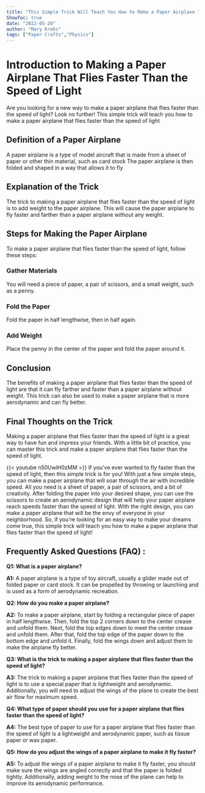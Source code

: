 ```yaml
---
title: "This Simple Trick Will Teach You How to Make a Paper Airplane That Flies Faster Than the Speed of Light!"
ShowToc: true 
date: "2022-05-20"
author: "Mary Krebs" 
tags: ["Paper Crafts","Physics"]
---
```

# Introduction to Making a Paper Airplane That Flies Faster Than the Speed of Light
Are you looking for a new way to make a paper airplane that flies faster than the speed of light? Look no further! This simple trick will teach you how to make a paper airplane that flies faster than the speed of light

## Definition of a Paper Airplane
A paper airplane is a type of model aircraft that is made from a sheet of paper or other thin material, such as card stock The paper airplane is then folded and shaped in a way that allows it to fly

## Explanation of the Trick
The trick to making a paper airplane that flies faster than the speed of light is to add weight to the paper airplane. This will cause the paper airplane to fly faster and farther than a paper airplane without any weight.

## Steps for Making the Paper Airplane
To make a paper airplane that flies faster than the speed of light, follow these steps:

### Gather Materials
You will need a piece of paper, a pair of scissors, and a small weight, such as a penny.

### Fold the Paper
Fold the paper in half lengthwise, then in half again.

### Add Weight
Place the penny in the center of the paper and fold the paper around it.

## Conclusion
The benefits of making a paper airplane that flies faster than the speed of light are that it can fly farther and faster than a paper airplane without weight. This trick can also be used to make a paper airplane that is more aerodynamic and can fly better.

## Final Thoughts on the Trick
Making a paper airplane that flies faster than the speed of light is a great way to have fun and impress your friends. With a little bit of practice, you can master this trick and make a paper airplane that flies faster than the speed of light.

{{< youtube n50UwlH0zMM >}} 
If you've ever wanted to fly faster than the speed of light, then this simple trick is for you! With just a few simple steps, you can make a paper airplane that will soar through the air with incredible speed. All you need is a sheet of paper, a pair of scissors, and a bit of creativity. After folding the paper into your desired shape, you can use the scissors to create an aerodynamic design that will help your paper airplane reach speeds faster than the speed of light. With the right design, you can make a paper airplane that will be the envy of everyone in your neighborhood. So, if you're looking for an easy way to make your dreams come true, this simple trick will teach you how to make a paper airplane that flies faster than the speed of light!

## Frequently Asked Questions (FAQ) :
**Q1: What is a paper airplane?**

**A1:** A paper airplane is a type of toy aircraft, usually a glider made out of folded paper or card stock. It can be propelled by throwing or launching and is used as a form of aerodynamic recreation. 

**Q2: How do you make a paper airplane?**

**A2:** To make a paper airplane, start by folding a rectangular piece of paper in half lengthwise. Then, fold the top 2 corners down to the center crease and unfold them. Next, fold the top edges down to meet the center crease and unfold them. After that, fold the top edge of the paper down to the bottom edge and unfold it. Finally, fold the wings down and adjust them to make the airplane fly better. 

**Q3: What is the trick to making a paper airplane that flies faster than the speed of light?**

**A3:** The trick to making a paper airplane that flies faster than the speed of light is to use a special paper that is lightweight and aerodynamic. Additionally, you will need to adjust the wings of the plane to create the best air flow for maximum speed. 

**Q4: What type of paper should you use for a paper airplane that flies faster than the speed of light?**

**A4:** The best type of paper to use for a paper airplane that flies faster than the speed of light is a lightweight and aerodynamic paper, such as tissue paper or wax paper. 

**Q5: How do you adjust the wings of a paper airplane to make it fly faster?**

**A5:** To adjust the wings of a paper airplane to make it fly faster, you should make sure the wings are angled correctly and that the paper is folded tightly. Additionally, adding weight to the nose of the plane can help to improve its aerodynamic performance.



